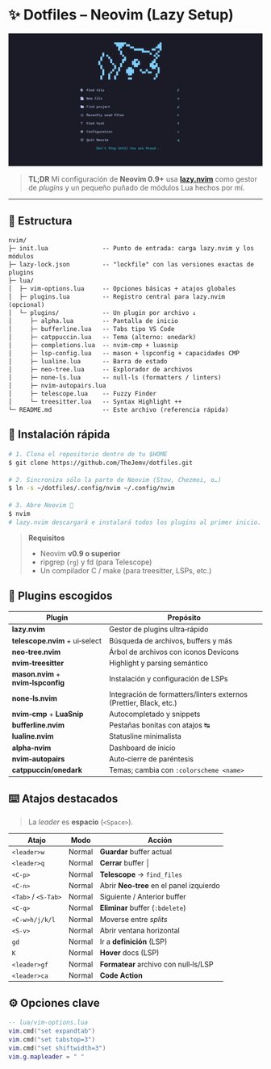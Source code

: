 # ✨ Dotfiles – Neovim (Lazy Setup)

![Neovim con mi tema](./images/screenshot.jpg)

> **TL;DR**
> Mi configuración de **Neovim 0.9+** usa [**lazy.nvim**](https://github.com/folke/lazy.nvim) como gestor de *plugins* y un pequeño puñado de módulos Lua hechos por mí.

---

## 📂 Estructura

```text
nvim/
├─ init.lua               -- Punto de entrada: carga lazy.nvim y los módulos
├─ lazy‑lock.json         -- "lockfile" con las versiones exactas de plugins
├─ lua/
│  ├─ vim‑options.lua     -- Opciones básicas + atajos globales
│  ├─ plugins.lua         -- Registro central para lazy.nvim (opcional)
│  └─ plugins/            -- Un plugin por archivo ↓
│     ├─ alpha.lua        -- Pantalla de inicio
│     ├─ bufferline.lua   -- Tabs tipo VS Code
│     ├─ catppuccin.lua   -- Tema (alterno: onedark)
│     ├─ completions.lua  -- nvim‑cmp + luasnip
│     ├─ lsp‑config.lua   -- mason + lspconfig + capacidades CMP
│     ├─ lualine.lua      -- Barra de estado
│     ├─ neo‑tree.lua     -- Explorador de archivos
│     ├─ none‑ls.lua      -- null‑ls (formatters / linters)
│     ├─ nvim‑autopairs.lua
│     ├─ telescope.lua    -- Fuzzy Finder
│     └─ treesitter.lua   -- Syntax Highlight ++
└─ README.md              -- Este archivo (referencia rápida)
```

## 🚀 Instalación rápida

```bash
# 1. Clona el repositorio dentro de tu $HOME
$ git clone https://github.com/TheJemv/dotfiles.git

# 2. Sincroniza sólo la parte de Neovim (Stow, Chezmoi, o…)
$ ln -s ~/dotfiles/.config/nvim ~/.config/nvim

# 3. Abre Neovim 🎉
$ nvim
# lazy.nvim descargará e instalará todos los plugins al primer inicio.
```

> **Requisitos**
>
> * Neovim **v0.9 o superior**
> * ripgrep (`rg`) y fd (para Telescope)
> * Un compilador C / make (para treesitter, LSPs, etc.)

## 🧩 Plugins escogidos

| Plugin                              | Propósito                                                          |
| ----------------------------------- | ------------------------------------------------------------------ |
| **lazy.nvim**                       | Gestor de plugins ultra‑rápido                                     |
| **telescope.nvim** + ui‑select      | Búsqueda de archivos, buffers y más                                |
| **neo‑tree.nvim**                   | Árbol de archivos con iconos Devicons                              |
| **nvim‑treesitter**                 | Highlight y parsing semántico                                      |
| **mason.nvim** + **nvim‑lspconfig** | Instalación y configuración de LSPs                                |
| **none‑ls.nvim**                    | Integración de formatters/linters externos (Prettier, Black, etc.) |
| **nvim‑cmp** + **LuaSnip**          | Autocompletado y snippets                                          |
| **bufferline.nvim**                 | Pestañas bonitas con atajos ↹                                      |
| **lualine.nvim**                    | Statusline minimalista                                             |
| **alpha‑nvim**                      | Dashboard de inicio                                                |
| **nvim‑autopairs**                  | Auto‑cierre de paréntesis                                          |
| **catppuccin/onedark**              | Temas; cambia con `:colorscheme <name>`                            |

## ⌨️ Atajos destacados

> La *leader* es **espacio** (`<Space>`).

| Atajo               | Modo   | Acción                                   |
| ------------------- | ------ | ---------------------------------------- |
| `<leader>w`         | Normal | **Guardar** buffer actual                |
| `<leader>q`         | Normal | **Cerrar** buffer │                      |
| `<C-p>`             | Normal | **Telescope** → `find_files`             |
| `<C-n>`             | Normal | Abrir **Neo‑tree** en el panel izquierdo |
| `<Tab>` / `<S-Tab>` | Normal | Siguiente / Anterior buffer              |
| `<C-q>`             | Normal | **Eliminar** buffer (`:bdelete`)         |
| `<C-w>h/j/k/l`      | Normal | Moverse entre *splits*                   |
| `<S-v>`             | Normal | Abrir ventana horizontal                 |
| `gd`                | Normal | Ir a **definición** (LSP)                |
| `K`                 | Normal | **Hover** docs (LSP)                     |
| `<leader>gf`        | Normal | **Formatear** archivo con null‑ls/LSP    |
| `<leader>ca`        | Normal | **Code Action**                          |

## ⚙️ Opciones clave

```lua
-- lua/vim-options.lua
vim.cmd("set expandtab")
vim.cmd("set tabstop=3")
vim.cmd("set shiftwidth=3")
vim.g.mapleader = " "
```
